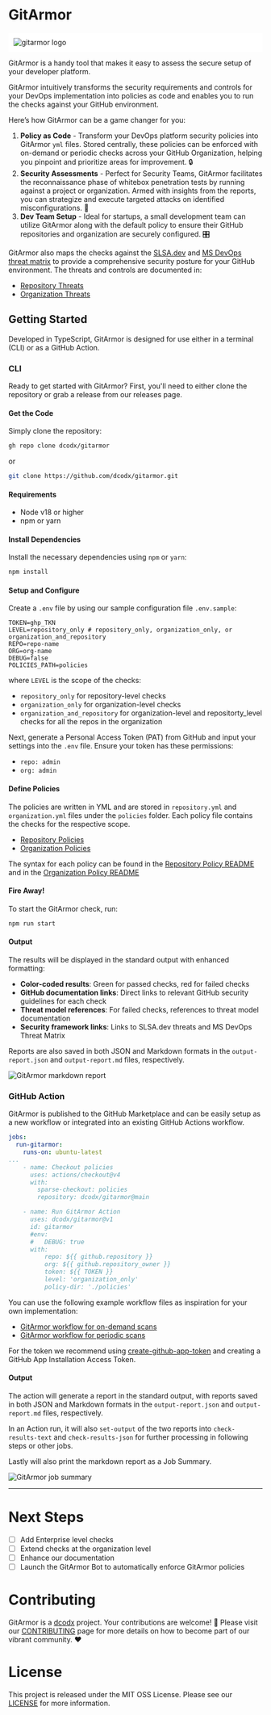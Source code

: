 # GitArmor

<div style="background-color: white; padding: 10px;">
    <img src="./imgs/gitarmor-text-blue.png" alt="gitarmor logo"/>
</div>

GitArmor is a handy tool that makes it easy to assess the secure setup of your developer platform. 

GitArmor intuitively transforms the security requirements and controls for your DevOps implementation into policies as code and enables you to run the checks against your GitHub environment.​

Here’s how GitArmor can be a game changer for you:
1. **Policy as Code** - Transform your DevOps platform security policies into GitArmor `yml` files. Stored centrally, these policies can be enforced with on-demand or periodic checks across your GitHub Organization, helping you pinpoint and prioritize areas for improvement. 🔒
2. **Security Assessments** - Perfect for Security Teams, GitArmor facilitates the reconnaissance phase of whitebox penetration tests by running against a project or organization. Armed with insights from the reports, you can strategize and execute targeted attacks on identified misconfigurations. 🎯
3. **Dev Team Setup** - Ideal for startups, a small development team can utilize GitArmor along with the default policy to ensure their GitHub repositories and organization are securely configured. 🎛️


GitArmor also maps the checks against the [SLSA.dev](https://slsa.dev/spec/v1.0/threats) and [MS DevOps threat matrix](https://www.microsoft.com/en-us/security/blog/2023/04/06/devops-threat-matrix/) to provide a comprehensive security posture for your GitHub environment. The threats and controls are documented in: 

- [Repository Threats](./policies/repository.threats.md)
- [Organization Threats](./policies/organization.threats.md)


## Getting Started

Developed in TypeScript, GitArmor is designed for use either in a terminal (CLI) or as a GitHub Action.

### CLI

Ready to get started with GitArmor? First, you'll need to either clone the repository or grab a release from our releases page.

#### Get the Code

Simply clone the repository:

```bash
gh repo clone dcodx/gitarmor
```
or
```bash
git clone https://github.com/dcodx/gitarmor.git
```

#### Requirements 

- Node v18 or higher
- npm or yarn

#### Install Dependencies

Install the necessary dependencies using `npm` or `yarn`:
```bash
npm install
```

#### Setup and Configure 

Create a `.env` file by using our sample configuration file `.env.sample`:
```text
TOKEN=ghp_TKN
LEVEL=repository_only # repository_only, organization_only, or organization_and_repository
REPO=repo-name
ORG=org-name
DEBUG=false
POLICIES_PATH=policies
```

where `LEVEL` is the scope of the checks:
- `repository_only` for repository-level checks
- `organization_only` for organization-level checks
- `organization_and_repository` for organization-level and repositorty_level checks for all the repos in the organization

Next, generate a Personal Access Token (PAT) from GitHub and input your settings into the `.env` file. Ensure your token has these permissions:
- `repo: admin`
- `org: admin`


#### Define Policies
The policies are written in YML and are stored in `repository.yml` and `organization.yml` files under the `policies` folder. Each policy file contains the checks for the respective scope.

- [Repository Policies](./policies/repository.yml)
- [Organization Policies](./policies/organization.yml)

The syntax for each policy can be found in the [Repository Policy README](./policies/repository.readme.md) and in the [Organization Policy README](./policies/organization.readme.md)


#### Fire Away!

To start the GitArmor check, run:
```bash
npm run start
```

#### Output

The results will be displayed in the standard output with enhanced formatting:
- **Color-coded results**: Green for passed checks, red for failed checks
- **GitHub documentation links**: Direct links to relevant GitHub security guidelines for each check
- **Threat model references**: For failed checks, references to threat model documentation
- **Security framework links**: Links to SLSA.dev threats and MS DevOps Threat Matrix

Reports are also saved in both JSON and Markdown formats in the `output-report.json` and `output-report.md` files, respectively.

<img src="./imgs/markdown-report.png" alt="GitArmor markdown report" />

### GitHub Action 

GitArmor is published to the GitHub Marketplace and can be easily setup as a new workflow or integrated into an existing GitHub Actions workflow.


```yaml
jobs:
  run-gitarmor:
    runs-on: ubuntu-latest
...
    - name: Checkout policies
      uses: actions/checkout@v4
      with:
        sparse-checkout: policies
        repository: dcodx/gitarmor@main

    - name: Run GitArmor Action
      uses: dcodx/gitarmor@v1
      id: gitarmor
      #env:
      #   DEBUG: true
      with:
          repo: ${{ github.repository }}
          org: ${{ github.repository_owner }}
          token: ${{ TOKEN }}
          level: 'organization_only'
          policy-dir: './policies'
```

You can use the following example workflow files as inspiration for your own implementation:
- [GitArmor workflow for on-demand scans](.github/workflows/gitarmor-on-demand.yml)
- [GitArmor workflow for periodic scans](.github/workflows/gitarmor-periodic.yml)

For the token we recommend using [create-github-app-token](https://github.com/actions/create-github-app-token) and creating a GitHub App Installation Access Token.


#### Output

The action will generate a report in the standard output, with reports saved in both JSON and Markdown formats in the `output-report.json` and `output-report.md` files, respectively.

In an Action run, it will also `set-output` of the two reports into `check-results-text` and `check-results-json` for further processing in following steps or other jobs.

Lastly will also print the markdown report as a Job Summary.

<img src="./imgs/summary-job-report.png" alt="GitArmor job summary" />

---

# Next Steps

- [ ] Add Enterprise level checks 
- [ ] Extend checks at the organization level
- [ ] Enhance our documentation
- [ ] Launch the GitArmor Bot to automatically enforce GitArmor policies 

# Contributing

GitArmor is a [dcodx](https://dcodx.com/) project. Your contributions are welcome! 👐 Please visit our [CONTRIBUTING](.github/CONTRIBUTING.md) page for more details on how to become part of our vibrant community. ❤️

# License 

This project is released under the MIT OSS License. Please see our [LICENSE](LICENSE) for more information. 
